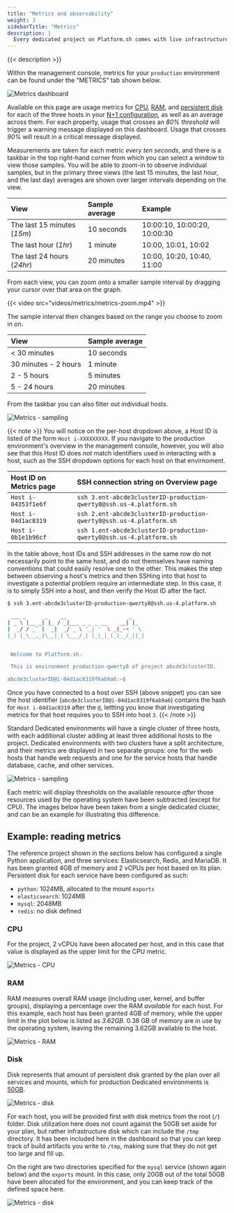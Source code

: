 ```yaml
---
title: "Metrics and observability"
weight: 3
sidebarTitle: "Metrics"
description: |
  Every dedicated project on Platform.sh comes with live infrastructure metrics, which provide an overview of the production environment's resource usage. 
---
```


{{< description >}}

Within the management console, metrics for your `production` environment can be found under the "METRICS" tab shown below.

![Metrics dashboard](/images/management-console/metrics/all.png "0.65")

Available on this page are usage metrics for [CPU](#cpu), [RAM](#ram), and [persistent disk](#disk) for each of the three hosts in your [N+1 configuration](/dedicated/architecture/_index.md), as well as an average across them. For each property, usage that crosses an *80% threshold* will trigger a warning message displayed on this dashboard. Usage that crosses *90%* will result in a critical message displayed. 

Measurements are taken for each metric *every ten seconds*, and there is a taskbar in the top right-hand corner from which you can select a window to view those samples. You will be able to zoom-in to observe individual samples, but in the primary three views (the last 15 minutes, the last hour, and the last day) averages are shown over larger intervals depending on the view.

| View                         | Sample average                    | Example                        |
| :--------------------------- | :-------------------------------- | :----------------------------- | 
| The last 15 minutes (*15m*)  | 10 seconds                        | 10:00:10, 10:00:20, 10:00:30   |
| The last hour (*1hr*)        | 1 minute                          | 10:00, 10:01, 10:02            |
| The last 24 hours (*24hr*)   | 20 minutes                        | 10:00, 10:20, 10:40, 11:00     |

From each view, you can zoom onto a smaller sample interval by dragging your cursor over that area on the graph. 

{{< video src="videos/metrics/metrics-zoom.mp4" >}}

The sample interval then changes based on the range you choose to zoom in on.

| View                         | Sample average                    |
| :--------------------------- | :-------------------------------- |
| < 30 minutes                 | 10 seconds                        |
| 30 minutes - 2 hours         | 1 minute                          |
| 2 - 5 hours                  | 5 minutes                         |
| 5 - 24 hours                 | 20 minutes                        |

From the taskbar you can also filter out individual hosts. 

![Metrics - sampling](/images/management-console/metrics/sampling.png "0.4")

{{< note >}}
You will notice on the per-host dropdown above, a Host ID is listed of the form `Host i-XXXXXXXXX`. If you navigate to the production environment's overview in the management console, however, you will also see that this Host ID does *not* match identifiers used in interacting with a host, such as the SSH dropdown options for each host on that envirnoment.

| Host ID on Metrics page      | SSH connection string on Overview page                                |
| :--------------------------- | :-------------------------------------------------------------------- |
| `Host i-04353f1e6f`          | `ssh 3.ent-abcde3clusterID-production-qwerty8@ssh.us-4.platform.sh`   |
| `Host i-04d1ac8319`          | `ssh 2.ent-abcde3clusterID-production-qwerty8@ssh.us-4.platform.sh`   |
| `Host i-0b1e1b96cf`          | `ssh 1.ent-abcde3clusterID-production-qwerty8@ssh.us-4.platform.sh`   |

In the table above, host IDs and SSH addresses in the same row do not necessarily point to the same host, and do not themselves have naming conventions that could easily resolve one to the other. This makes the step between observing a host's metrics and then SSHing into that host to investigate a potential problem require an intermediate step. In this case, it is to simply SSH into a host, and then verify the Host ID after the fact. 

```bash
$ ssh 3.ent-abcde3clusterID-production-qwerty8@ssh.us-4.platform.sh

 ___ _      _    __                    _
| _ \ |__ _| |_ / _|___ _ _ _ __    __| |_
|  _/ / _` |  _|  _/ _ \ '_| '  \ _(_-< ' \
|_| |_\__,_|\__|_| \___/_| |_|_|_(_)__/_||_|


 Welcome to Platform.sh.

 This is environment production-qwerty8 of project abcde3clusterID.

abcde3clusterID@i-04d1ac8319f6ab9a6:~$ 
```

Once you have connected to a host over SSH (above snippet) you can see the host identifier (`abcde3clusterID@i-04d1ac8319f6ab9a6`) contains the hash for `Host i-04d1ac8319` after the `@`, lettting you know that investigating metrics for that host requires you to SSH into host `3`.
{{< /note >}}

Standard Dedicated environments will have a single cluster of three hosts, with each additional cluster adding at least three additional hosts to the project. Dedicated environments with two clusters have a split architecture, and their metrics are displayed in two separate groups: one for the web hosts that handle web requests and one for the service hosts that handle database, cache, and other services. 

![Metrics - sampling](/images/management-console/metrics/split-arch.png "0.75")

Each metric will display thresholds on the available resource *after* those resources used by the operating system have been subtracted (except for CPU). The images below have been taken from a single dedicated cluster, and can be an example for illustrating this difference. 

## Example: reading metrics

The reference project shown in the sections below has configured a single Python application, and three services: Elasticsearch, Redis, and MariaDB. It has been granted 4GB of memory and 2 vCPUs per host based on its plan. Persistent disk for each service have been configured as such:

* `python`: 1024MB, allocated to the mount `exports`
* `elasticsearch`: 1024MB
* `mysql`: 2048MB
* `redis`: no disk defined

### CPU

For the project, 2 vCPUs have been allocated per host, and in this case that value is displayed as the upper limit for the CPU metric. 

![Metrics - CPU](/images/management-console/metrics/cpu.png "0.5")

### RAM

RAM measures overall RAM usage (including user, kernel, and buffer groups), displaying a percentage over the RAM *available* for each host. For this example, each host has been granted 4GB of memory, while the upper limit in the plot below is listed as *3.62GB*. 0.38 GB of memory are in use by the operating system, leaving the remaining 3.62GB available to the host.

![Metrics - RAM](/images/management-console/metrics/ram.png "0.5")

### Disk

Disk represents that amount of persistent disk granted by the plan over all services and mounts, which for production Dedicated environments is [50GB](/dedicated/architecture/_index.md).

![Metrics - disk](/images/management-console/metrics/disk.png)

For each host, you will be provided first with disk metrics from the root (`/`) folder. Disk utilization here does not count against the 50GB set aside for your plan, but rather infrastructure disk which can include the `/tmp` directory. It has been included here in the dashboard so that you can keep track of build artifacts you write to `/tmp`, making sure that they do not get too large and fill up.

On the right are two directories specified for the `mysql` service (shown again below) and the `exports` mount. In this case, only 20GB out of the total 50GB have been allocated for the environment, and you can keep track of the defined space here.

![Metrics - disk](/images/management-console/metrics/disk-single.png "0.4")
